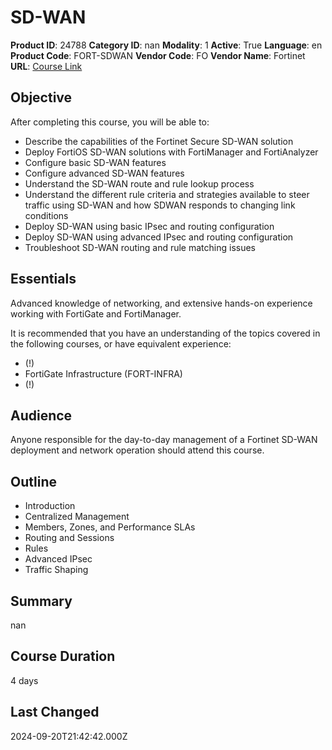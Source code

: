 # SD-WAN

**Product ID**: 24788
**Category ID**: nan
**Modality**: 1
**Active**: True
**Language**: en
**Product Code**: FORT-SDWAN
**Vendor Code**: FO
**Vendor Name**: Fortinet
**URL**: [Course Link](https://www.fastlaneus.com/course/fortinet-fort-sdwan)

## Objective
After completing this course, you will be able to:


- Describe the capabilities of the Fortinet Secure SD-WAN solution
- Deploy FortiOS SD-WAN solutions with FortiManager and FortiAnalyzer
- Configure basic SD-WAN features
- Configure advanced SD-WAN features
- Understand the SD-WAN route and rule lookup process
- Understand the different rule criteria and strategies available to steer traffic using SD-WAN and    how SDWAN responds to changing link conditions
- Deploy SD-WAN using basic IPsec and routing configuration
- Deploy SD-WAN using advanced IPsec and routing configuration
- Troubleshoot SD-WAN routing and rule matching issues

## Essentials
Advanced knowledge of networking, and extensive hands-on experience working with FortiGate and FortiManager.

It is recommended that you have an understanding of the topics covered in the following courses, or have equivalent experience: 


- (!)
- FortiGate Infrastructure (FORT-INFRA)
- (!)

## Audience
Anyone responsible for the day-to-day management of a Fortinet SD-WAN deployment and network operation should attend this course.

## Outline
- Introduction
- Centralized Management
- Members, Zones, and Performance SLAs
- Routing and Sessions
- Rules
- Advanced IPsec
- Traffic Shaping

## Summary
nan

## Course Duration
4 days

## Last Changed
2024-09-20T21:42:42.000Z
